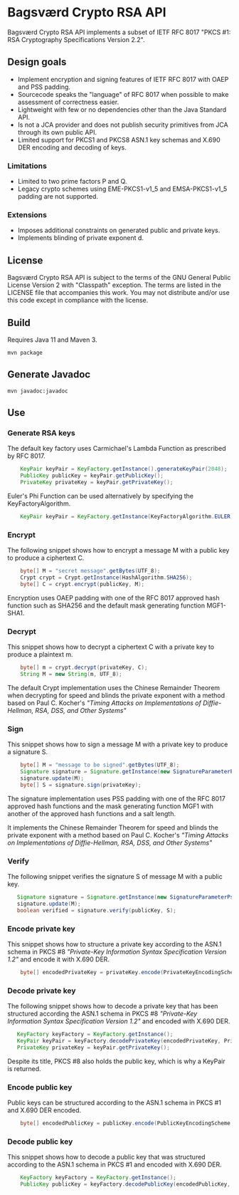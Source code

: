 # Bagsværd Crypto RSA API

Bagsværd Crypto RSA API implements a subset of IETF RFC 8017 "PKCS #1: RSA Cryptography Specifications Version 2.2".

## Design goals

* Implement encryption and signing features of IETF RFC 8017 with OAEP and PSS padding.
* Sourcecode speaks the "language" of RFC 8017 when possible to make assessment of correctness easier.
* Lightweight with few or no dependencies other than the Java Standard API. 
* Is not a JCA provider and does not publish security primitives from JCA through its own public API.
* Limited support for PKCS1 and PKCS8 ASN.1 key schemas and X.690 DER encoding and decoding of keys.

### Limitations

* Limited to two prime factors P and Q.
* Legacy crypto schemes using EME-PKCS1-v1_5 and EMSA-PKCS1-v1_5 padding are not supported.

### Extensions

* Imposes additional constraints on generated public and private keys.
* Implements blinding of private exponent d.

## License

Bagsværd Crypto RSA API is subject to the terms of the GNU General Public License Version 2 with "Classpath" exception. 
The terms are listed in the LICENSE file that accompanies this work. You may not distribute and/or use this code except 
in compliance with the license.

## Build

Requires Java 11 and Maven 3.

`mvn package`

## Generate Javadoc

`mvn javadoc:javadoc`

## Use

### Generate RSA keys

The default key factory uses Carmichael's Lambda Function as prescribed by RFC 8017.

```java
    KeyPair keyPair = KeyFactory.getInstance().generateKeyPair(2048);
    PublicKey publicKey = keyPair.getPublicKey();
    PrivateKey privateKey = keyPair.getPrivateKey();
```
Euler's Phi Function can be used alternatively by specifying the KeyFactoryAlgorithm. 
```java
    KeyPair keyPair = KeyFactory.getInstance(KeyFactoryAlgorithm.EULER).generateKeyPair(2048);
```

### Encrypt

The following snippet shows how to encrypt a message M with a public key to produce a ciphertext C.

```java
    byte[] M = "secret message".getBytes(UTF_8);
    Crypt crypt = Crypt.getInstance(HashAlgorithm.SHA256);
    byte[] C = crypt.encrypt(publicKey, M);
```

Encryption uses OAEP padding with one of the RFC 8017 approved hash function such as SHA256 and the default mask 
generating function MGF1-SHA1.

### Decrypt

This snippet shows how to decrypt a ciphertext C with a private key to produce a plaintext m. 

```java
    byte[] m = crypt.decrypt(privateKey, C);    
    String M = new String(m, UTF_8);
```

The default Crypt implementation uses the Chinese Remainder Theorem when decrypting for speed and blinds the private
exponent with a method based on Paul C. Kocher's *"Timing Attacks on Implementations of Diffie-Hellman, RSA, DSS, and 
Other Systems"*

### Sign

This snippet shows how to sign a message M with a private key to produce a signature S.

```java
    byte[] M = "message to be signed".getBytes(UTF_8);
    Signature signature = Signature.getInstance(new SignatureParameterPssImpl(HashAlgorithm.SHA256, HashAlgorithm.SHA256, 20));
    signature.update(M);
    byte[] S = signature.sign(privateKey);
```

The signature implementation uses PSS padding with one of the RFC 8017 approved hash functions and the mask generating
function MGF1 with another of the approved hash functions and a salt length.

It implements the Chinese Remainder Theorem for speed and blinds the private exponent with a method based on 
Paul C. Kocher's *"Timing Attacks on Implementations of Diffie-Hellman, RSA, DSS, and Other Systems"*

### Verify

The following snippet verifies the signature S of message M with a public key.

```java
   Signature signature = Signature.getInstance(new SignatureParameterPssImpl(HashAlgorithm.SHA256, HashAlgorithm.SHA256, 20));
   signature.update(M);
   boolean verified = signature.verify(publicKey, S);
```

### Encode private key

This snippet shows how to structure a private key according to the ASN.1 schema in PKCS #8 
*"Private-Key Information Syntax Specification Version 1.2"* and encode it with X.690 DER.

```java
    byte[] encodedPrivateKey = privateKey.encode(PrivateKeyEncodingScheme.DER_PKCS8);
```

### Decode private key

The following snippet shows how to decode a private key that has been structured according the ASN.1 schema
in PKCS #8 *"Private-Key Information Syntax Specification Version 1.2"* and encoded with X.690 DER.

```java
   KeyFactory keyFactory = KeyFactory.getInstance();
   KeyPair keyPair = keyFactory.decodePrivateKey(encodedPrivateKey, PrivateKeyEncodingScheme.DER_PKCS8);
   PrivateKey privateKey = keyPair.getPrivateKey();
```

Despite its title, PKCS #8 also holds the public key, which is why a KeyPair is returned. 

### Encode public key

Public keys can be structured according to the ASN.1 schema in PKCS #1 and X.690 DER encoded.

```java
    byte[] encodedPublicKey = publicKey.encode(PublicKeyEncodingScheme.DER_PKCS1);
```

### Decode public key

This snippet shows how to decode a public key that was structured according to the ASN.1 schema in PKCS #1 and
encoded with X.690 DER.

```java
    KeyFactory keyFactory = KeyFactory.getInstance();
    PublicKey publicKey = keyFactory.decodePublicKey(encodedPublicKey, PublicKeyEncodingScheme.DER_PKCS1);
```
